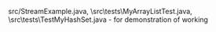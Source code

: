 src/StreamExample.java, \src\tests\MyArrayListTest.java, \src\tests\TestMyHashSet.java - for demonstration of working
